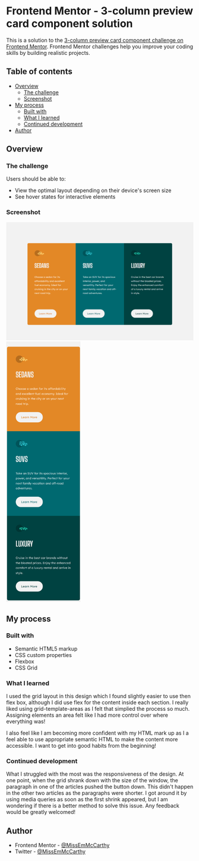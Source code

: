 # Frontend Mentor - 3-column preview card component solution

This is a solution to the [3-column preview card component challenge on Frontend Mentor](https://www.frontendmentor.io/challenges/3column-preview-card-component-pH92eAR2-). Frontend Mentor challenges help you improve your coding skills by building realistic projects. 

## Table of contents

- [Overview](#overview)
  - [The challenge](#the-challenge)
  - [Screenshot](#screenshot)
- [My process](#my-process)
  - [Built with](#built-with)
  - [What I learned](#what-i-learned)
  - [Continued development](#continued-development)
- [Author](#author)

## Overview

### The challenge

Users should be able to:

- View the optimal layout depending on their device's screen size
- See hover states for interactive elements

### Screenshot

![Desktop Screenshot](images/Desktop.png)
<img src="images/Mobile.png" alt="drawing" width="200"/>

## My process

### Built with

- Semantic HTML5 markup
- CSS custom properties
- Flexbox
- CSS Grid

### What I learned

I used the grid layout in this design which I found slightly easier to use then flex box, although I did use flex for the content inside each section. I really liked using grid-template-areas as I felt that simplied the process so much. Assigning elements an area felt like I had more control over where everything was!

I also feel like I am becoming more confident with my HTML mark up as I a feel able to use appropriate semantic HTML to make the content more accessible. I want to get into good habits from the beginning!

### Continued development

What I struggled with the most was the responsiveness of the design. At one point, when the grid shrank down with the size of the window, the paragraph in one of the articles pushed the button down. This didn't happen in the other two articles as the paragraphs were shorter. I got around it by using media queries as soon as the first shrink appeared, but I am wondering if there is a better method to solve this issue. Any feedback would be greatly welcomed!

## Author

- Frontend Mentor - [@MissEmMcCarthy](https://www.frontendmentor.io/profile/MissEmMcCarthy)
- Twitter - [@MissEmMcCarthy](https://twitter.com/MissEmMcCarthy)


